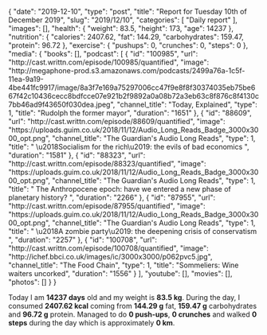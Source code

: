 {
    "date": "2019-12-10",
    "type": "post",
    "title": "Report for Tuesday 10th of December 2019",
    "slug": "2019\/12\/10",
    "categories": [
        "Daily report"
    ],
    "images": [],
    "health": {
        "weight": 83.5,
        "height": 173,
        "age": 14237
    },
    "nutrition": {
        "calories": 2407.62,
        "fat": 144.29,
        "carbohydrates": 159.47,
        "protein": 96.72
    },
    "exercise": {
        "pushups": 0,
        "crunches": 0,
        "steps": 0
    },
    "media": {
        "books": [],
        "podcast": [
            {
                "id": "100985",
                "url": "http:\/\/cast.writtn.com\/episode\/100985\/quantified",
                "image": "http:\/\/megaphone-prod.s3.amazonaws.com\/podcasts\/2499a76a-1c5f-11ea-9a19-4be441fc9917\/image\/8a3f7e169a75297006cc47f9e8f8f30374035eb75be667f42c10436cecc8bdfcce07e921b2f9892a0a08b72a3eb63c8f876c8f4130c7bb46ad9f43650f030dea.jpeg",
                "channel_title": "Today, Explained",
                "type": 1,
                "title": "Rudolph the former mayor",
                "duration": "1651"
            },
            {
                "id": "88609",
                "url": "http:\/\/cast.writtn.com\/episode\/88609\/quantified",
                "image": "https:\/\/uploads.guim.co.uk\/2018\/11\/12\/Audio_Long_Reads_Badge_3000x3000_opt.png",
                "channel_title": "The Guardian's Audio Long Reads",
                "type": 1,
                "title": " \u2018Socialism for the rich\u2019: the evils of bad economics ",
                "duration": "1581"
            },
            {
                "id": "88323",
                "url": "http:\/\/cast.writtn.com\/episode\/88323\/quantified",
                "image": "https:\/\/uploads.guim.co.uk\/2018\/11\/12\/Audio_Long_Reads_Badge_3000x3000_opt.png",
                "channel_title": "The Guardian's Audio Long Reads",
                "type": 1,
                "title": " The Anthropocene epoch: have we entered a new phase of planetary history? ",
                "duration": "2266"
            },
            {
                "id": "87955",
                "url": "http:\/\/cast.writtn.com\/episode\/87955\/quantified",
                "image": "https:\/\/uploads.guim.co.uk\/2018\/11\/12\/Audio_Long_Reads_Badge_3000x3000_opt.png",
                "channel_title": "The Guardian's Audio Long Reads",
                "type": 1,
                "title": " \u2018A zombie party\u2019: the deepening crisis of conservatism ",
                "duration": "2257"
            },
            {
                "id": "100708",
                "url": "http:\/\/cast.writtn.com\/episode\/100708\/quantified",
                "image": "http:\/\/ichef.bbci.co.uk\/images\/ic\/3000x3000\/p062pvc5.jpg",
                "channel_title": "The Food Chain",
                "type": 1,
                "title": "Sommeliers: Wine waiters uncorked",
                "duration": "1556"
            }
        ],
        "youtube": [],
        "movies": [],
        "photos": []
    }
}

Today I am <strong>14237 days</strong> old and my weight is <strong>83.5 kg</strong>. During the day, I consumed <strong>2407.62 kcal</strong> coming from <strong>144.29 g</strong> fat, <strong>159.47 g</strong> carbohydrates and <strong>96.72 g</strong> protein. Managed to do <strong>0 push-ups</strong>, <strong>0 crunches</strong> and walked <strong>0 steps</strong> during the day which is approximately <strong>0 km</strong>.